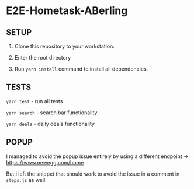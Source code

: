 # E2E-Hometask-ABerling

## SETUP


1. Clone this repository to your workstation.  

2. Enter the root directory

3. Run `yarn install` command to install all dependencies.  


## TESTS


`yarn test` -  run all tests

`yarn search` - search bar functionality

`yarn deals` - daily deals functionality


## POPUP

I managed to avoid the popup issue entirely by using a different endpoint 
 -> https://www.newegg.com/home

But i left the snippet that should work to avoid the issue in a comment in `steps.js` as well.